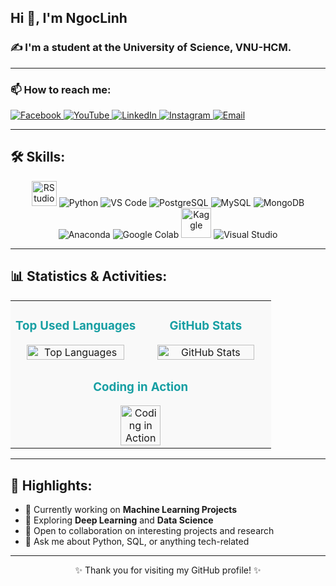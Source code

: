 <h2 align="left">Hi 👋, I'm NgocLinh</h2>
<h3 align="left">✍ I'm a student at the University of Science, VNU-HCM.</h3>

---

### 📫 How to reach me:

<p align="left">
  <a href="https://www.facebook.com/profile.php?id=100030448200454&locale=vi_VN" target="_blank">
    <img src="https://img.icons8.com/fluency/32/facebook-new.png" alt="Facebook"/>
  </a>
  <a href="https://www.youtube.com/@noichao005" target="_blank">
    <img src="https://img.icons8.com/fluency/32/youtube-play.png" alt="YouTube"/>
  </a>
  <a href="https://www.linkedin.com/in/ng%E1%BB%8Dc-linh-phan-th%E1%BB%8B-a07246352" target="_blank">
    <img src="https://img.icons8.com/fluency/32/linkedin.png" alt="LinkedIn"/>
  </a>
  <a href="https://instagram.com/n_nlyh" target="_blank">
    <img src="https://img.icons8.com/fluency/32/instagram-new.png" alt="Instagram"/>
  </a>
  <a href="mailto:noichao_007@gmail.com" target="_blank">
    <img src="https://img.icons8.com/fluency/32/gmail.png" alt="Email"/>
  </a>
</p>

---

## 🛠 Skills:

<p align="center">
  <img src="https://www.clipartmax.com/png/middle/301-3016075_rstudio-icon-r-studio-logo-png.png" alt="RStudio" width="40"/>
  <img src="https://img.icons8.com/color/48/python--v1.png" alt="Python"/>
  <img src="https://img.icons8.com/color/48/visual-studio-code-2019.png" alt="VS Code"/>
  <img src="https://img.icons8.com/color/48/postgreesql.png" alt="PostgreSQL"/>
  <img src="https://img.icons8.com/color/48/mysql-logo.png" alt="MySQL"/>
  <img src="https://img.icons8.com/color/48/mongodb.png" alt="MongoDB"/>
  <img src="https://img.icons8.com/dusk/48/anaconda.png" alt="Anaconda"/>
  <img src="https://img.icons8.com/color/48/google-colab.png" alt="Google Colab"/>
  <img src="https://cdn.jsdelivr.net/gh/devicons/devicon/icons/kaggle/kaggle-original-wordmark.svg" width="48" height="48" alt="Kaggle"/>
  <img src="https://img.icons8.com/color/48/visual-studio--v2.png" alt="Visual Studio"/>
  
</p>

---

## 📊 Statistics & Activities:

<table align="center" width="90%">
  <tr>
    <td align="center" width="50%" style="background-color: #f9f9f9;">
      <h3 style="color:#179fa3;">Top Used Languages</h3>
      <img src="https://github-readme-stats.vercel.app/api/top-langs/?username=nlinhpt&layout=compact&theme=material-palenight&hide=css&langs_count=6" alt="Top Languages" width="90%">
    </td>
    <td align="center" width="50%" style="background-color: #f9f9f9;">
      <h3 style="color:#179fa3;">GitHub Stats</h3>
      <img src="https://github-readme-stats.vercel.app/api?username=nlinhpt&show_icons=true&theme=material-palenight&count_private=true&include_all_commits=true" alt="GitHub Stats" width="90%">
    </td>
  </tr>
  <tr>
    <td colspan="2" align="center" style="background-color: #f9f9f9;">
      <h3 style="color:#179fa3;">Coding in Action</h3>
      <img src="https://cdn.dribbble.com/users/1787323/screenshots/7470213/media/d5a4462755c5c2e1bcb64440f6106b36.gif" alt="Coding in Action" width="40%" style="border-radius: 10px;">
    </td>
  </tr>
</table>

---

## 🌟 Highlights:

- 🔭 Currently working on **Machine Learning Projects**  
- 🌱 Exploring **Deep Learning** and **Data Science**  
- 🤝 Open to collaboration on interesting projects and research  
- 💬 Ask me about Python, SQL, or anything tech-related  

---

<p align="center">✨ Thank you for visiting my GitHub profile! ✨</p>
